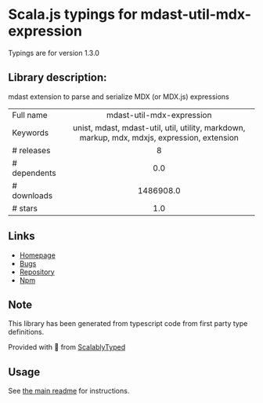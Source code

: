 
# Scala.js typings for mdast-util-mdx-expression

Typings are for version 1.3.0

## Library description:
mdast extension to parse and serialize MDX (or MDX.js) expressions

|                    |                 |
| ------------------ | :-------------: |
| Full name          | mdast-util-mdx-expression |
| Keywords           | unist, mdast, mdast-util, util, utility, markdown, markup, mdx, mdxjs, expression, extension |
| # releases         | 8 |
| # dependents       | 0.0 |
| # downloads        | 1486908.0 |
| # stars            | 1.0 |

## Links
- [Homepage](https://github.com/syntax-tree/mdast-util-mdx-expression#readme)
- [Bugs](https://github.com/syntax-tree/mdast-util-mdx-expression/issues)
- [Repository](https://github.com/syntax-tree/mdast-util-mdx-expression)
- [Npm](https://www.npmjs.com/package/mdast-util-mdx-expression)
    


## Note
This library has been generated from typescript code from first party type definitions.

Provided with :purple_heart: from [ScalablyTyped](https://github.com/oyvindberg/ScalablyTyped)

## Usage
See [the main readme](../../readme.md) for instructions.


